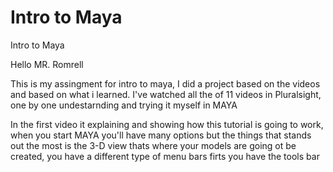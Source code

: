 # Intro to Maya
Intro to Maya

Hello MR. Romrell

This is my assingment for intro to maya, I did a project based on the videos and based on what i learned.
I've watched all the of 11 videos in Pluralsight, one by one undestarnding and trying it myself in MAYA

In the first video it explaining and showing how this tutorial is going to work, when you start MAYA you'll have many options but the things that stands out the most is the 3-D view thats where your models are going ot be created, you have a different type of menu bars firts you have the tools bar 
